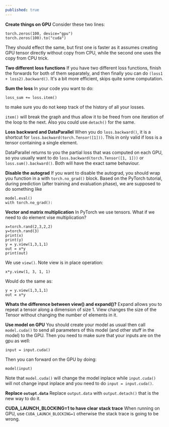 ```yaml
---
published: true
---
```

**Create things on GPU**
Consider these two lines:

    torch.zeros(100, device="gpu")
    torch.zeros(100).to("cuda")

They should effect the same, but first one is faster as it assumes creating GPU tensor directly without copy from CPU, while the second one uses the copy from CPU trick.

**Two different loss functions**
If you have two different loss functions, finish the forwards for both of them separately, and then finally you can do `(loss1 + loss2).backward()`. 
It's a bit more efficient, skips quite some computation.


**Sum the loss**
In your code you want to do: 

    loss_sum += loss.item()

to make sure you do not keep track of the history of all your losses. 

`item()` will break the graph and thus allow it to be freed from one iteration of the loop to the next.
Also you could use `detach()` for the same.

**Loss backward and DataParallel**
When you do `loss.backward()`, it is a shortcut for `loss.backward(torch.Tensor([1]))`. 
This in only valid if loss is a tensor containing a single element.

DataParallel returns to you the partial loss that was computed on each GPU, so you usually want to do `loss.backward(torch.Tensor([1, 1]))` or `loss.sum().backward()`. 
Both will have the exact same behaviour.


**Disable the autograd**
If you want to disable the autograd, you should wrap you function in a with `torch.no_grad()` block.
Based on the PyTorch tutorial, during prediction (after training and evaluation phase), we are supposed to do something like

    model.eval()
    with torch.no_grad():

**Vector and matrix multiplication**
In PyTorch we use tensors. What if we need to do element vise multiplication?

    x=torch.rand(2,3,2,2)
    y=torch.rand(3)
    print(x)
    print(y)
    y = y.view(1,3,1,1)
    out = x*y
    print(out)

We use `view()`. Note view is in place operation:

    x*y.view(1, 3, 1, 1)
		
Would do the same as:

    y = y.view(1,3,1,1)
    out = x*y

**Whats the difference between view() and expand()?**
Expand allows you to repeat a tensor along a dimension of size 1.
View changes the size of the Tensor without changing the number of elements in it.

**Use model on GPU**
You should create your model as usual then call `model.cuda()` to send all parameters of this model (and other stuff in the model) to the GPU. 
Then you need to make sure that your inputs are on the gpu as well:

    input = input.cuda()

Then you can forward on the GPU by doing: 

    model(input)
		
Note that `model.cuda()` will change the model inplace while `input.cuda()` will not change input inplace and you need to do `input = input.cuda()`.


**Replace `outupt.data`**
Replace `output.data` with `output.detach()` that is the new way to do it.



**CUDA_LAUNCH_BLOCKING=1 to have clear stack trace**
When running on GPU, use `CUDA_LAUNCH_BLOCKING=1` otherwise the stack trace is going to be wrong.
